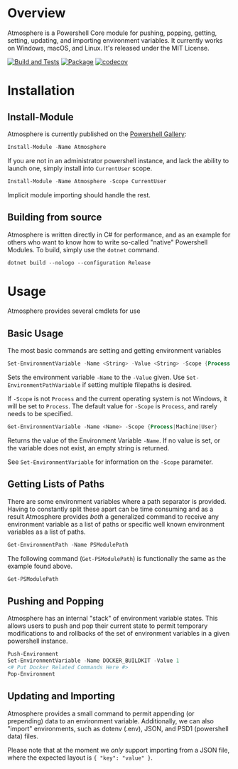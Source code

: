 # Overview

Atmosphere is a Powershell Core module for pushing, popping, getting, setting,
updating, and importing environment variables. It currently works on Windows,
macOS, and Linux. It's released under the MIT License.

[![Build and Tests][test-badge]][test-link]
[![Package][package-badge]][package-link]
[![codecov][coverage-badge]][coverage-link]

# Installation

## Install-Module

Atmosphere is currently published on the [Powershell Gallery][]:

```powershell
Install-Module -Name Atmosphere
```

If you are not in an administrator powershell instance, and lack the ability to
launch one, simply install into `CurrentUser` scope.

```powershell
Install-Module -Name Atmosphere -Scope CurrentUser
```

Implicit module importing should handle the rest.

## Building from source

Atmosphere is written directly in C# for performance, and as an example for
others who want to know how to write so-called "native" Powershell Modules. To
build, simply use the `dotnet` command.

```powershell
dotnet build --nologo --configuration Release
```

# Usage

Atmosphere provides several cmdlets for use

## Basic Usage

The most basic commands are setting and getting environment variables

```powershell
Set-EnvironmentVariable -Name <String> -Value <String> -Scope {Process|Machine|User}
```

Sets the environment variable `-Name` to the `-Value` given.
Use `Set-EnvironmentPathVariable` if setting multiple filepaths is desired.

If `-Scope` is not `Process` and the current operating system is not Windows,
it will be set to `Process`. The default value for `-Scope` is `Process`, and
rarely needs to be specified.

```powershell
Get-EnvironmentVariable -Name <Name> -Scope {Process|Machine|User}
```

Returns the value of the Environment Variable `-Name`. If no value is set, or
the variable does not exist, an empty string is returned.

See `Set-EnvironmentVariable` for information on the `-Scope` parameter.

## Getting Lists of Paths

There are some environment variables where a path separator is provided.
Having to constantly split these apart can be time consuming and as a result
Atmosphere provides *both* a generalized command to receive any environment
variable as a list of paths or specific well known environment variables as a
list of paths.

```powershell
Get-EnvironmentPath -Name PSModulePath
```

The following command (`Get-PSModulePath`) is functionally the same as the
example found above.

```powershell
Get-PSModulePath
```

## Pushing and Popping

Atmosphere has an internal "stack" of environment variable states. This allows
users to push and pop their current state to permit temporary modifications to
and rollbacks of the set of environment variables in a given powershell
instance.

```powershell
Push-Environment
Set-EnvironmentVariable -Name DOCKER_BUILDKIT -Value 1
<# Put Docker Related Commands Here #>
Pop-Environment
```

## Updating and Importing

Atmosphere provides a small command to permit appending (or prepending)
data to an environment variable. Additionally, we can also "import"
environments, such as dotenv (.env), JSON, and PSD1 (powershell data) files.

Please note that at the moment we *only* support importing from a JSON file,
where the expected layout is `{ "key": "value" }`.

[Powershell Gallery]: https://www.powershellgallery.com/
[coverage-badge]: https://codecov.io/gh/bruxisma/atmosphere/branch/main/graph/badge.svg?token=8NXYMFOUP7
[coverage-link]: https://codecov.io/gh/bruxisma/atmosphere
[package-badge]: https://github.com/bruxisma/atmosphere/workflows/Package/badge.svg
[package-link]: https://github.com/bruxisma/atmosphere/actions/workflows/package.yml
[test-badge]: https://github.com/bruxisma/atmosphere/workflows/Build%20and%20Test/badge.svg
[test-link]: https://github.com/bruxisma/atmosphere/actions/workflows/build.yml
